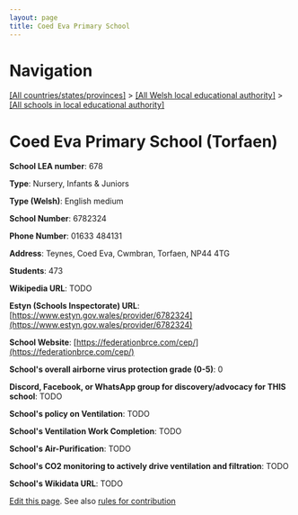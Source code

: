 ```yaml
---
layout: page
title: Coed Eva Primary School
---
```

# Navigation

[[All countries/states/provinces]](../../..) > [[All Welsh local educational authority]](../..) > [[All schools in local educational authority]](..)

# Coed Eva Primary School (Torfaen)

**School LEA number**: 678

**Type**: Nursery, Infants & Juniors

**Type (Welsh)**: English medium

**School Number**: 6782324

**Phone Number**: 01633 484131

**Address**: Teynes, Coed Eva, Cwmbran, Torfaen, NP44 4TG

**Students**: 473

**Wikipedia URL**: TODO

**Estyn (Schools Inspectorate) URL**: [https://www.estyn.gov.wales/provider/6782324](https://www.estyn.gov.wales/provider/6782324)

**School Website**: [https://federationbrce.com/cep/](https://federationbrce.com/cep/)

**School's overall airborne virus protection grade (0-5)**: 0

**Discord, Facebook, or WhatsApp group for discovery/advocacy for THIS school**: TODO

**School's policy on Ventilation**: TODO

**School's Ventilation Work Completion**: TODO

**School's Air-Purification**: TODO

**School's CO2 monitoring to actively drive ventilation and filtration**: TODO

**School's Wikidata URL**: TODO




[Edit this page](https://github.com/ventilate-schools/Wales/edit/prif/./Torfaen/Coed_Eva_Primary_School.md). See also [rules for contribution](../../../contribution-rules/)